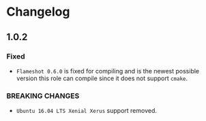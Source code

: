 Changelog
=========

1.0.2
-----

### Fixed

- `Flameshot 0.6.0` is fixed for compiling and is the newest possible version this role can compile since it does not
  support `cmake`.

### BREAKING CHANGES

- `Ubuntu 16.04 LTS Xenial Xerus` support removed.
